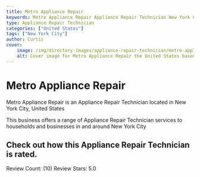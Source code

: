 ```yaml
---
title: Metro Appliance Repair
keywords: Metro Appliance Repair Appliance Repair Technician New York City United States 
type: Appliance Repair Technician 
categories: ["United States"]
tags: ["New York City"]
author: Curtis
cover:
    image: /img/directory-images/appliance-repair-technician/metro-appliance-repair.webp
    alt: Cover image for Metro Appliance Repair the United States based Appliance Repair Technician servicing New York City 
---
```


# Metro Appliance Repair
Metro Appliance Repair is an Appliance Repair Technician located in New York City, United States

This business offers a range of Appliance Repair Technician services to households and businesses in and around New York City

## Check out how this Appliance Repair Technician is rated.
Review Count: (10)
Review Stars: 5.0
